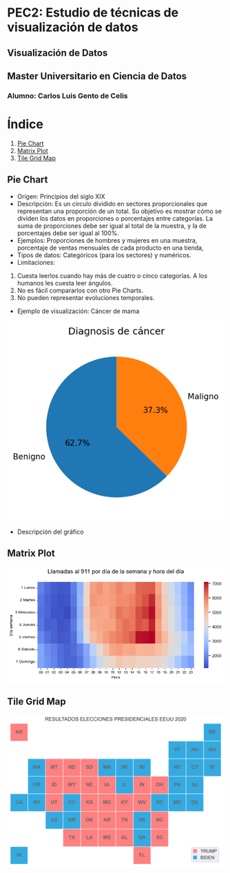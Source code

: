 # PEC2: Estudio de técnicas de visualización de datos
## Visualización de Datos
## Master Universitario en Ciencia de Datos
### Alumno: Carlos Luis Gento de Celis

# Índice
1. [Pie Chart](#pie-chart)
2. [Matrix Plot](#matrix-plot)
3. [Tile Grid Map](#tile-grid-map)

## Pie Chart
- Origen: Principios del siglo XIX
- Descripción: Es un círculo dividido en sectores proporcionales que representan una proporción de un total. Su objetivo es mostrar cómo se dividen los datos en proporciones o porcentajes entre categorías. La suma de proporciones debe ser igual al total de la muestra, y la de porcentajes debe ser igual al 100%.
- Ejemplos: Proporciones de hombres y mujeres en una muestra, porcentaje de ventas mensuales de cada producto en una tienda, 
- Tipos de datos: Categóricos (para los sectores) y numéricos.
- Limitaciones:
1. Cuesta leerlos cuando hay más de cuatro o cinco categorías. A los humanos les cuesta leer ángulos.
2. No es fácil compararlos con otro Pie Charts.
3. No pueden representar evoluciones temporales.

- Ejemplo de visualización: Cáncer de mama

<p align="center">
  <img src="images/Pie_chart.png" />
 </p>
 
- Descripción del gráfico


## Matrix Plot
<p align="center">
  <img src="images/Matrix_plot.png" />
 </p>
 
## Tile Grid Map
<p align="center">
  <img src="images/Tile_Grid_Map.png" />
 </p>
